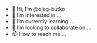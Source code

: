- 👋 Hi, I’m @oleg-butko
- 👀 I’m interested in ...
- 🌱 I’m currently learning ...
- 💞️ I’m looking to collaborate on ...
- 📫 How to reach me ...

<!---
oleg-butko/oleg-butko is a ✨ special ✨ repository because its `README.md` (this file) appears on your GitHub profile.
You can click the Preview link to take a look at your changes.
--->
